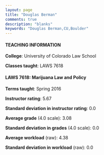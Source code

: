 ```yaml
---
layout: page
title: "Douglas Berman" 
comments: true
description: "blanks"
keywords: "Douglas Berman,CU,Boulder"
---
```

<head>
<script src="https://ajax.googleapis.com/ajax/libs/jquery/2.1.3/jquery.min.js"></script>
<script src="https://dl.dropboxusercontent.com/s/pc42nxpaw1ea4o9/highcharts.js?dl=0"></script>
<!-- <script src="../assets/js/highcharts.js"></script> -->
<style type="text/css">@font-face {
	font-family: "Bebas Neue";
	src: url(https://www.filehosting.org/file/details/544349/BebasNeue Regular.otf) format("opentype");
	}
	h1.Bebas { 
		font-family: "Bebas Neue", Verdana, Tahoma;
	}
</style>
</head>
	   
#### TEACHING INFORMATION

**College**: University of Colorado Law School

**Classes taught**: LAWS 7618

#### LAWS 7618: Marijuana Law and Policy

**Terms taught**: Spring 2016

**Instructor rating**: 5.67

**Standard deviation in instructor rating**: 0.0

**Average grade** (4.0 scale): 3.08

**Standard deviation in grades** (4.0 scale): 0.0

**Average workload** (raw): 4.38

**Standard deviation in workload** (raw): 0.0

